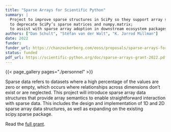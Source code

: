 ```yaml
---
title: "Sparse Arrays for Scientific Python"
summary: |
  Project to improve sparse structures in SciPy so they support array semantics;
  to deprecate SciPy’s sparse matrices and numpy.matrix;
  to assist with sparse array adoption in downstream ecosystem packages.
authors: ["Dan Schult", "Stéfan van der Walt", "K. Jarrod Millman"]
date: 2022
funder:
funder_url: https://chanzuckerberg.com/eoss/proposals/sparse-arrays-for-scientific-python/
status: funded
pdf_url: https://scientific-python.org/doc/sparse-arrays-grant-2022.pdf
---
```


{{< page_gallery pages="./personnel" >}}

Sparse data refers to datasets where a high percentage of the values are zero
or empty, which occurs where relationships across dimensions don’t exist or are
neglected. This project will introduce sparse array data structures that
provide array semantics to enable straightforward interaction with sparse data.
This includes the design and implementation of 1D and 2D sparse array data
structures, as well as expanding on the existing scipy.sparse package.

Read the [full grant](../../doc/sparse-arrays-grant-2022.pdf).
